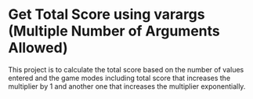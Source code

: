 # Get Total Score using varargs (Multiple Number of Arguments Allowed)

This project is to calculate the total score based on the number of values entered and the game modes including total score that increases the multiplier by 1 and another one that increases the multiplier exponentially.